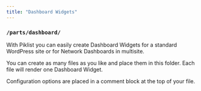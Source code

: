 ```yaml
---
title: "Dashboard Widgets"
---
```


### `/parts/dashboard/`

With Piklist you can easily create Dashboard Widgets for a standard WordPress site or for Network Dashboards in multisite.

You can create as many files as you like and place them in this folder. Each file will render one Dashboard Widget.

Configuration options are placed in a comment block at the top of your file.

